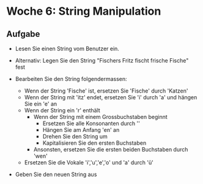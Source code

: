 Woche 6: String Manipulation
============================

Aufgabe
-------

* Lesen Sie einen String vom Benutzer ein.
* Alternativ: Legen Sie den String "Fischers Fritz fischt frische Fische" fest

* Bearbeiten Sie den String folgendermassen:
    * Wenn der String 'Fische' ist, ersetzen Sie 'Fische' durch 'Katzen'
    * Wenn der String mit 'itz' endet, ersetzen Sie 'i' durch 'a' und hängen Sie ein 'e' an
    * Wenn der String ein 'r' enthält
      * Wenn der String mit einem Grossbuchstaben beginnt
        * Ersetzen Sie alle Konsonanten durch ''
        * Hängen Sie am Anfang 'en' an
        * Drehen Sie den String um
        * Kapitalisieren Sie den ersten Buchstaben
      * Ansonsten, ersetzen Sie die ersten beiden Buchstaben durch 'wen'
    * Ersetzen Sie die Vokale 'i','u','e','o' und 'a' durch 'ü'

* Geben Sie den neuen String aus
